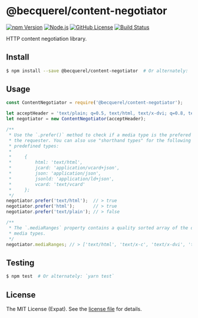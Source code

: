 @becquerel/content-negotiator
=============================
[![npm Version][NPM VERSION BADGE]][NPM PAGE]
[![Node.js][NODE VERSION BADGE]][NODE PAGE]
[![GitHub License][LICENSE BADGE]][LICENSE PAGE]
[![Build Status][BUILD BADGE]][BUILD PAGE]

HTTP content negotiation library.

Install
-------
```sh
$ npm install --save @becquerel/content-negotiator  # Or alternately: `yarn add @becquerel/content-negotiator`
```

Usage
-----
```js
const ContentNegotiator = require('@becquerel/content-negotiator');

let acceptHeader = 'text/plain; q=0.5, text/html, text/x-dvi; q=0.8, text/x-c';
let negotiator = new ContentNegotiator(acceptHeader);

/**
 * Use the `.prefer()` method to check if a media type is the prefered type of
 * the requester. You can also use "shorthand types" for the following
 * predefined types:
 *
 *     {
 *         html: 'text/html',
 *         jcard: 'application/vcard+json',
 *         json: 'application/json',
 *         jsonld: 'application/ld+json',
 *         vcard: 'text/vcard'
 *     };
 */
negotiator.prefer('text/html');  // > true
negotiator.prefer('html');       // > true
negotiator.prefer('text/plain'); // > false

/**
 * The `.mediaRanges` property contains a quality sorted array of the desired
 * media types.
 */
negotiator.mediaRanges; // > ['text/html', 'text/x-c', 'text/x-dvi', 'text/plain']
```

Testing
-------
```sh
$ npm test  # Or alternately: `yarn test`
```

License
-------
The MIT License (Expat). See the [license file](LICENSE) for details.

[BUILD BADGE]: https://img.shields.io/travis/becquerel-js/content-negotiator.svg?style=flat-square
[BUILD PAGE]: https://travis-ci.org/becquerel-js/content-negotiator
[LICENSE BADGE]: https://img.shields.io/badge/license-MIT%20License-blue.svg?style=flat-square
[LICENSE PAGE]: https://github.com/becquerel-js/content-negotiator/blob/master/LICENSE
[NODE PAGE]: https://nodejs.org/
[NODE VERSION BADGE]: https://img.shields.io/badge/node-%3E%3D7.10-%23010101.svg
[NPM PAGE]: https://www.npmjs.com/package/@becquerel/content-negotiator
[NPM VERSION BADGE]: https://img.shields.io/npm/v/@becquerel/content-negotiator.svg?style=flat-square
